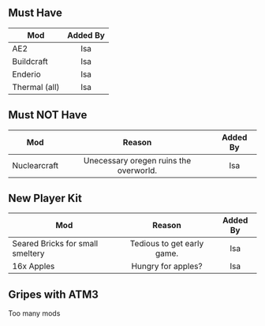 <!-- TITLE: New Pack -->
<!-- SUBTITLE: In a couple months when everyones Meinkraft batteries are recharged we're going to assemble a refined pack, please make suggestions below. -->

## Must Have
|  Mod  | Added By |    
|----------|:-------------:|
| AE2 | Isa |
| Buildcraft | Isa |
| Enderio | Isa |
| Thermal (all) | Isa |

## Must NOT Have
|  Mod  | Reason | Added By |    
|----------|:-------------:|:-------------:|
| Nuclearcraft | Unecessary oregen ruins the overworld. | Isa |

## New Player Kit
|  Mod  | Reason | Added By |    
|----------|:-------------:|:-------------:|
| Seared Bricks for small smeltery | Tedious to get early game. | Isa |
| 16x Apples | Hungry for apples? | Isa |

## Gripes with ATM3
Too many mods